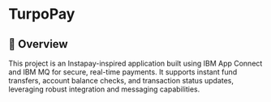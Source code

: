 # TurpoPay
## 🌟 Overview
This project is an Instapay-inspired application built using IBM App Connect and IBM MQ for secure, real-time payments.
It supports instant fund transfers, account balance checks, and transaction status updates, leveraging robust integration and messaging capabilities.
